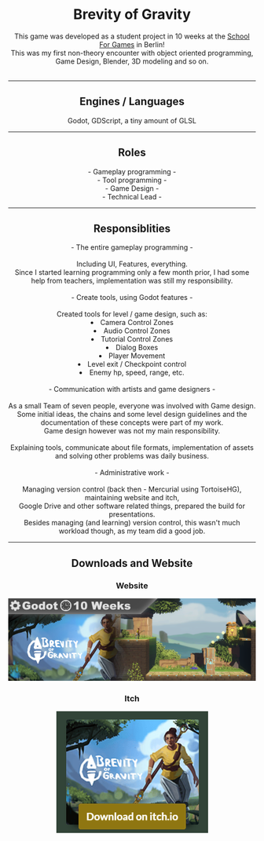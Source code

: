 <div align="center">
  
  <h1>Brevity of Gravity</h1>

  <p>
    This game was developed as a student project in 10 weeks at the <a href="https://www.school4games.net">School For Games</a> in Berlin! <br />
    This was my first non-theory encounter with object oriented programming, Game Design, Blender, 3D modeling and so on. <br /> <br />
  </p>

  <hr />
  <h2>Engines / Languages</h2>
  Godot, GDScript, a tiny amount of GLSL

  <hr />
  <h2>Roles</h2>
  - Gameplay programming -<br />
  - Tool programming -<br />
  - Game Design -<br />
  - Technical Lead -
  
  <hr />
  <h2>Responsiblities</h2>
  - The entire gameplay programming -<br /><br />
  Including UI, Features, everything.<br />
  Since I started learning programming only a few month prior, I had some help from teachers, implementation was still my responsibility.<br />
  <br />
  - Create tools, using Godot features -<br /><br />
  Created tools for level / game design, such as:<br />
    <li>Camera Control Zones</li>
    <li>Audio Control Zones</li>
    <li>Tutorial Control Zones</li>
    <li>Dialog Boxes</li>
    <li>Player Movement</li>
    <li>Level exit / Checkpoint control</li>
    <li>Enemy hp, speed, range, etc.</li>
    <br />
  - Communication with artists and game designers -<br /><br />
  As a small Team of seven people, everyone was involved with Game design.<br />
  Some initial ideas, the chains and some level design guidelines and the documentation of these concepts were part of my work.<br />
  Game design however was not my main responsibility.<br /><br />
  Explaining tools, communicate about file formats, implementation of assets and solving other problems was daily business.<br /><br />
  - Administrative work -<br /><br />
  Managing version control (back then - Mercurial using TortoiseHG), maintaining website and itch,<br />
  Google Drive and other software related things, prepared the build for presentations.<br />
  Besides managing (and learning) version control, this wasn't much workload though, as my team did a good job.
  <hr />
  <h2>Downloads and Website</h2>

  <h3>Website</h3>
  <a href="https://brevity-of-gravity.school4games.net/">
    <img src="https://github.com/LumiToad/LumiToad/blob/main/img/banner/github_brevity_banner.png" alt="brevity banner" />
  </a>

  <h3>Itch</h3>
  <a href="https://s4g.itch.io/brevity-of-gravity">
    <img src="https://github.com/LumiToad/LumiToad/blob/main/img/itch/brevity.png" alt="itch page" />
  </a>
  
</div>

